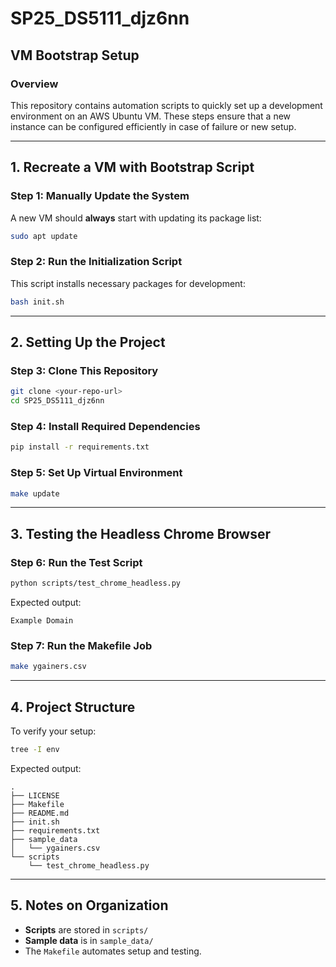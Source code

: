# SP25_DS5111_djz6nn

## VM Bootstrap Setup

### Overview
This repository contains automation scripts to quickly set up a development environment on an AWS Ubuntu VM. These steps ensure that a new instance can be configured efficiently in case of failure or new setup.

---

## 1. Recreate a VM with Bootstrap Script

### Step 1: Manually Update the System
A new VM should **always** start with updating its package list:
```bash
sudo apt update
```

### Step 2: Run the Initialization Script
This script installs necessary packages for development:
```bash
bash init.sh
```

---

## 2. Setting Up the Project

### Step 3: Clone This Repository
```bash
git clone <your-repo-url>
cd SP25_DS5111_djz6nn
```

### Step 4: Install Required Dependencies
```bash
pip install -r requirements.txt
```

### Step 5: Set Up Virtual Environment
```bash
make update
```

---

## 3. Testing the Headless Chrome Browser

### Step 6: Run the Test Script
```bash
python scripts/test_chrome_headless.py
```
Expected output:
```
Example Domain
```

### Step 7: Run the Makefile Job
```bash
make ygainers.csv
```

---

## 4. Project Structure
To verify your setup:
```bash
tree -I env
```
Expected output:
```
.
├── LICENSE
├── Makefile
├── README.md
├── init.sh
├── requirements.txt
├── sample_data
│   └── ygainers.csv
└── scripts
    └── test_chrome_headless.py
```

---

## 5. Notes on Organization
- **Scripts** are stored in `scripts/`
- **Sample data** is in `sample_data/`
- The `Makefile` automates setup and testing.
